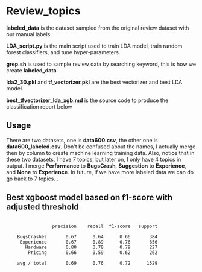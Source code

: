 # Review_topics

**labeled_data** is the dataset sampled from the original review dataset with our manual labels.

**LDA_script.py** is the main script used to train LDA model, train random forest classifiers, and tune hyper-parameters.

**grep.sh** is used to sample review data by searching keyword, this is how we create **labeled_data**

**lda2_30.pkl** and **tf_vectorizer.pkl** are the best vectorizer and best LDA model.

**best_tfvectorizer_lda_xgb.md** is the source code to produce the classification report below 

## Usage
There are two datasets, one is **data600.csv**, the other one is **data600_labeled.csv**. Don't be confused about the names, I actually merge then by column to create machine learning training data. Also, notice that in these two datasets, I have 7 topics, but later on, I only have 4 topics in output. I merge **Performance** to **BugsCrash**, **Suggestion** to **Experience**, and **None** to **Experience**. In future, if we have more labeled data we can do go back to 7 topics.
. 



## Best xgboost model based on f1-score with adjusted threshold

```

                 precision    recall  f1-score   support
    
    BugsCrashes       0.67      0.64      0.66       384
     Experience       0.67      0.89      0.76       656
       Hardware       0.80      0.78      0.79       227
        Pricing       0.66      0.59      0.62       262
    
    avg / total       0.69      0.76      0.72      1529

